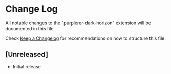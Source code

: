 # Change Log

All notable changes to the "purplerer-dark-horizon" extension will be documented in this file.

Check [Keep a Changelog](v) for recommendations on how to structure this file.

## [Unreleased]

- Initial release
